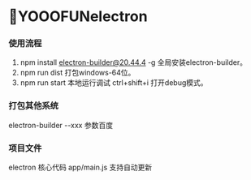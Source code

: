 # YOOOFUNelectron

### 使用流程
1. npm install electron-builder@20.44.4 -g 全局安装electron-builder。
2. npm run dist 打包windows-64位。
3. npm run start 本地运行调试 ctrl+shift+i 打开debug模式。

### 打包其他系统
electron-builder --xxx 参数百度

### 项目文件
electron 核心代码 app/main.js 支持自动更新